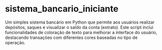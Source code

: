 # sistema_bancario_iniciante
Um simples sistema bancário em Python que permite aos usuários realizar depósitos, saques e visualizar o saldo da conta (extrato). Este script inclui funcionalidades de coloração de texto para melhorar a interface do usuário, destacando transações com diferentes cores baseadas no tipo de operação.
